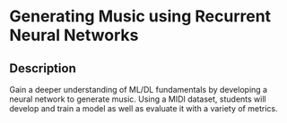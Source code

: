 # Generating Music using Recurrent Neural Networks

## Description
Gain a deeper understanding of ML/DL fundamentals by developing a neural network to generate music. Using a MIDI dataset, students will develop and train a model as well as evaluate it with a variety of metrics.
